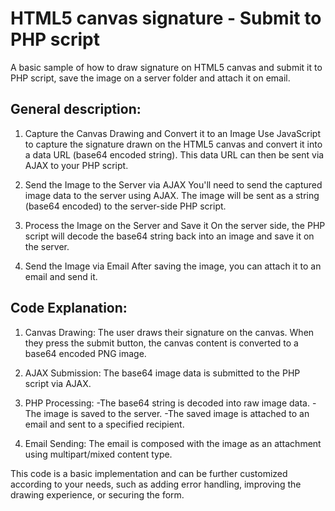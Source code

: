 # HTML5 canvas signature - Submit to PHP script
A basic sample of how to draw signature on HTML5 canvas and submit it to PHP script, save the image on a server folder and attach it on email.

## General description:

1. Capture the Canvas Drawing and Convert it to an Image
Use JavaScript to capture the signature drawn on the HTML5 canvas and convert it into a data URL (base64 encoded string). This data URL can then be sent via AJAX to your PHP script.

2. Send the Image to the Server via AJAX
You'll need to send the captured image data to the server using AJAX. The image will be sent as a string (base64 encoded) to the server-side PHP script.

3. Process the Image on the Server and Save it
On the server side, the PHP script will decode the base64 string back into an image and save it on the server.

4. Send the Image via Email
After saving the image, you can attach it to an email and send it.


## Code Explanation:

1. Canvas Drawing: The user draws their signature on the canvas. When they press the submit button, the canvas content is converted to a base64 encoded PNG image.

2. AJAX Submission: The base64 image data is submitted to the PHP script via AJAX.

3. PHP Processing:
	-The base64 string is decoded into raw image data.
	-The image is saved to the server.
	-The saved image is attached to an email and sent to a specified recipient.

4. Email Sending: The email is composed with the image as an attachment using multipart/mixed content type.

This code is a basic implementation and can be further customized according to your needs, such as adding error handling, improving the drawing experience, or securing the form.
